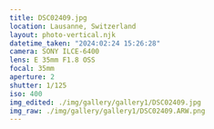 ```yaml
---
title: DSC02409.jpg
location: Lausanne, Switzerland
layout: photo-vertical.njk
datetime_taken: "2024:02:24 15:26:28"
camera: SONY ILCE-6400
lens: E 35mm F1.8 OSS
focal: 35mm
aperture: 2
shutter: 1/125
iso: 400
img_edited: ./img/gallery/gallery1/DSC02409.jpg
img_raw: ./img/gallery/gallery1/DSC02409.ARW.png
---
```

